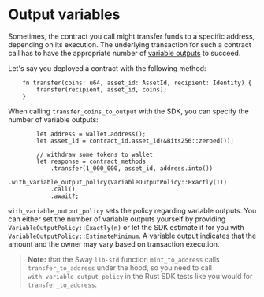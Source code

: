 # Output variables

<!-- This section should explain variable outputs  -->
<!-- variable_outputs:example:start -->
Sometimes, the contract you call might transfer funds to a specific address, depending on its execution. The underlying transaction for such a contract call has to have the appropriate number of [variable outputs](https://docs.fuel.network/docs/specs/tx-format/output/#outputvariable) to succeed.
<!-- variable_outputs:example:end -->

Let's say you deployed a contract with the following method:

```rust,ignore
    fn transfer(coins: u64, asset_id: AssetId, recipient: Identity) {
        transfer(recipient, asset_id, coins);
    }
```

When calling `transfer_coins_to_output` with the SDK, you can specify the number of variable outputs:

```rust,ignore
        let address = wallet.address();
        let asset_id = contract_id.asset_id(&Bits256::zeroed());

        // withdraw some tokens to wallet
        let response = contract_methods
            .transfer(1_000_000, asset_id, address.into())
            .with_variable_output_policy(VariableOutputPolicy::Exactly(1))
            .call()
            .await?;
```

<!-- This section should explain what the `with_variable_output_policy` method does -->
<!-- with_variable_output_policy:example:start -->
`with_variable_output_policy` sets the policy regarding variable outputs. You can either set the number of variable outputs yourself by providing `VariableOutputPolicy::Exactly(n)` or let the SDK estimate it for you with `VariableOutputPolicy::EstimateMinimum`. A variable output indicates that the amount and the owner may vary based on transaction execution.
<!-- with_variable_output_policy:example:end -->

> **Note:** that the Sway `lib-std` function `mint_to_address` calls `transfer_to_address` under the hood, so you need to call `with_variable_output_policy` in the Rust SDK tests like you would for `transfer_to_address`.
